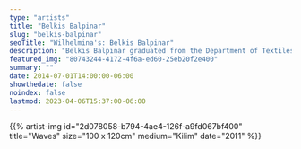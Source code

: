 ```yaml
---
type: "artists"
title: "Belkis Balpinar"
slug: "belkis-balpinar"
seoTitle: "Wilhelmina's: Belkis Balpinar"
description: "Belkıs Balpınar graduated from the Department of Textiles at the Istanbul Academy of Fine Arts in 1963, and went on to work as a carpet pattern designer at Sümerbank. Between 1968 and 1973, Balpınar was a curator at the Turkish and Islamic Arts Museum’s Department of Carpets and Rugs. From 1973 to 1983, Balpınar worked as the founding director of the Vakıflar Rug and Kilim Museum Istanbul (Vakıflar Halı ve Kilim Müzesi). Living and working in Bodrum since 2006, Balpınar is also a lecturer on the history and the design of carpets and kilims at Marmara University. Balpınar creates contemporary interpretations of traditional kilims’ patterns and weaving techniques. In her abstract designs that she creates by manipulating the perception of reality, Balpınar makes decisions that push the boundaries of two dimensions to reach out to a third dimension, and in turn employs these as the essence of an ambiguous space."
featured_img: "80743244-4172-4f6a-ed60-25eb20f2e400"
summary: ""
date: 2014-07-01T14:00:00-06:00
showthedate: false
noindex: false
lastmod: 2023-04-06T15:37:00-06:00
---
```

{{% artist-img id="2d078058-b794-4ae4-126f-a9fd067bf400" title="Waves" size="100 x 120cm" medium="Kilim" date="2011" %}}

